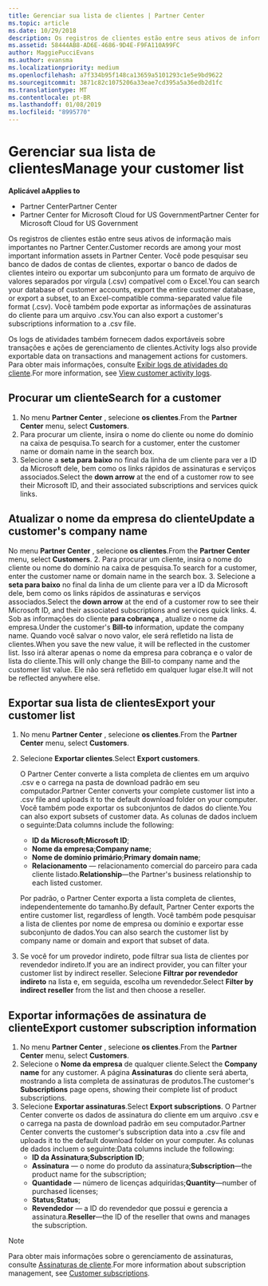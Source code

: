 ```yaml
---
title: Gerenciar sua lista de clientes | Partner Center
ms.topic: article
ms.date: 10/29/2018
description: Os registros de clientes estão entre seus ativos de informação mais importantes no Partner Center.
ms.assetid: 58444AB8-AD6E-4686-9D4E-F9FA110A99FC
author: MaggiePucciEvans
ms.author: evansma
ms.localizationpriority: medium
ms.openlocfilehash: a7f334b95f148ca13659a5101293c1e5e9bd9622
ms.sourcegitcommit: 3871c82c1075206a33eae7cd395a5a36edb2d1fc
ms.translationtype: MT
ms.contentlocale: pt-BR
ms.lasthandoff: 01/08/2019
ms.locfileid: "8995770"
---
```

# <a name="manage-your-customer-list"></a><span data-ttu-id="4a364-103">Gerenciar sua lista de clientes</span><span class="sxs-lookup"><span data-stu-id="4a364-103">Manage your customer list</span></span>

**<span data-ttu-id="4a364-104">Aplicável a</span><span class="sxs-lookup"><span data-stu-id="4a364-104">Applies to</span></span>**

-  <span data-ttu-id="4a364-105">Partner Center</span><span class="sxs-lookup"><span data-stu-id="4a364-105">Partner Center</span></span>
-  <span data-ttu-id="4a364-106">Partner Center for Microsoft Cloud for US Government</span><span class="sxs-lookup"><span data-stu-id="4a364-106">Partner Center for Microsoft Cloud for US Government</span></span>


<span data-ttu-id="4a364-107">Os registros de clientes estão entre seus ativos de informação mais importantes no Partner Center.</span><span class="sxs-lookup"><span data-stu-id="4a364-107">Customer records are among your most important information assets in Partner Center.</span></span> <span data-ttu-id="4a364-108">Você pode pesquisar seu banco de dados de contas de clientes, exportar o banco de dados de clientes inteiro ou exportar um subconjunto para um formato de arquivo de valores separados por vírgula (.csv) compatível com o Excel.</span><span class="sxs-lookup"><span data-stu-id="4a364-108">You can search your database of customer accounts, export the entire customer database, or export a subset, to an Excel-compatible comma-separated value file format (.csv).</span></span> <span data-ttu-id="4a364-109">Você também pode exportar as informações de assinaturas do cliente para um arquivo .csv.</span><span class="sxs-lookup"><span data-stu-id="4a364-109">You can also export a customer's subscriptions information to a .csv file.</span></span>

<span data-ttu-id="4a364-110">Os logs de atividades também fornecem dados exportáveis sobre transações e ações de gerenciamento de clientes.</span><span class="sxs-lookup"><span data-stu-id="4a364-110">Activity logs also provide exportable data on transactions and management actions for customers.</span></span> <span data-ttu-id="4a364-111">Para obter mais informações, consulte [Exibir logs de atividades do cliente](activity-logs.md).</span><span class="sxs-lookup"><span data-stu-id="4a364-111">For more information, see [View customer activity logs](activity-logs.md).</span></span>


## <a name="search-for-a-customer"></a><span data-ttu-id="4a364-112">Procurar um cliente</span><span class="sxs-lookup"><span data-stu-id="4a364-112">Search for a customer</span></span>

1.  <span data-ttu-id="4a364-113">No menu **Partner Center** , selecione **os clientes**.</span><span class="sxs-lookup"><span data-stu-id="4a364-113">From the **Partner Center** menu, select **Customers**.</span></span>
2.  <span data-ttu-id="4a364-114">Para procurar um cliente, insira o nome do cliente ou nome do domínio na caixa de pesquisa.</span><span class="sxs-lookup"><span data-stu-id="4a364-114">To search for a customer, enter the customer name or domain name in the search box.</span></span>
3.  <span data-ttu-id="4a364-115">Selecione a **seta para baixo** no final da linha de um cliente para ver a ID da Microsoft dele, bem como os links rápidos de assinaturas e serviços associados.</span><span class="sxs-lookup"><span data-stu-id="4a364-115">Select the **down arrow** at the end of a customer row to see their Microsoft ID, and their associated subscriptions and services quick links.</span></span>

## <a name="update-a-customers-company-name"></a><span data-ttu-id="4a364-116">Atualizar o nome da empresa do cliente</span><span class="sxs-lookup"><span data-stu-id="4a364-116">Update a customer's company name</span></span>

<span data-ttu-id="4a364-117">No menu **Partner Center** , selecione **os clientes**.</span><span class="sxs-lookup"><span data-stu-id="4a364-117">From the **Partner Center** menu, select **Customers**.</span></span>
2.  <span data-ttu-id="4a364-118">Para procurar um cliente, insira o nome do cliente ou nome do domínio na caixa de pesquisa.</span><span class="sxs-lookup"><span data-stu-id="4a364-118">To search for a customer, enter the customer name or domain name in the search box.</span></span>
3.  <span data-ttu-id="4a364-119">Selecione a **seta para baixo** no final da linha de um cliente para ver a ID da Microsoft dele, bem como os links rápidos de assinaturas e serviços associados.</span><span class="sxs-lookup"><span data-stu-id="4a364-119">Select the **down arrow** at the end of a customer row to see their Microsoft ID, and their associated subscriptions and services quick links.</span></span>
4.  <span data-ttu-id="4a364-120">Sob as informações do cliente **para cobrança** , atualize o nome da empresa.</span><span class="sxs-lookup"><span data-stu-id="4a364-120">Under the customer's **Bill-to** information, update the company name.</span></span> <span data-ttu-id="4a364-121">Quando você salvar o novo valor, ele será refletido na lista de clientes.</span><span class="sxs-lookup"><span data-stu-id="4a364-121">When you save the new value, it will be reflected in the customer list.</span></span> <span data-ttu-id="4a364-122">Isso irá alterar apenas o nome da empresa para cobrança e o valor de lista do cliente.</span><span class="sxs-lookup"><span data-stu-id="4a364-122">This will only change the Bill-to company name and the customer list value.</span></span> <span data-ttu-id="4a364-123">Ele não será refletido em qualquer lugar else.</span><span class="sxs-lookup"><span data-stu-id="4a364-123">It will not be reflected anywhere else.</span></span>

## <a name="export-your-customer-list"></a><span data-ttu-id="4a364-124">Exportar sua lista de clientes</span><span class="sxs-lookup"><span data-stu-id="4a364-124">Export your customer list</span></span>

1.  <span data-ttu-id="4a364-125">No menu **Partner Center** , selecione **os clientes**.</span><span class="sxs-lookup"><span data-stu-id="4a364-125">From the **Partner Center** menu, select **Customers**.</span></span>
2.  <span data-ttu-id="4a364-126">Selecione **Exportar clientes**.</span><span class="sxs-lookup"><span data-stu-id="4a364-126">Select **Export customers**.</span></span>

    <span data-ttu-id="4a364-127">O Partner Center converte a lista completa de clientes em um arquivo .csv e o carrega na pasta de download padrão em seu computador.</span><span class="sxs-lookup"><span data-stu-id="4a364-127">Partner Center converts your complete customer list into a .csv file and uploads it to the default download folder on your computer.</span></span> <span data-ttu-id="4a364-128">Você também pode exportar os subconjuntos de dados do cliente.</span><span class="sxs-lookup"><span data-stu-id="4a364-128">You can also export subsets of customer data.</span></span> <span data-ttu-id="4a364-129">As colunas de dados incluem o seguinte:</span><span class="sxs-lookup"><span data-stu-id="4a364-129">Data columns include the following:</span></span>

    -   <span data-ttu-id="4a364-130">**ID da Microsoft**;</span><span class="sxs-lookup"><span data-stu-id="4a364-130">**Microsoft ID**;</span></span>
    -   <span data-ttu-id="4a364-131">**Nome da empresa**;</span><span class="sxs-lookup"><span data-stu-id="4a364-131">**Company name**;</span></span>
    -   <span data-ttu-id="4a364-132">**Nome de domínio primário**;</span><span class="sxs-lookup"><span data-stu-id="4a364-132">**Primary domain name**;</span></span>
    -   <span data-ttu-id="4a364-133">**Relacionamento** — relacionamento comercial do parceiro para cada cliente listado.</span><span class="sxs-lookup"><span data-stu-id="4a364-133">**Relationship**—the Partner's business relationship to each listed customer.</span></span>

    <span data-ttu-id="4a364-134">Por padrão, o Partner Center exporta a lista completa de clientes, independentemente do tamanho.</span><span class="sxs-lookup"><span data-stu-id="4a364-134">By default, Partner Center exports the entire customer list, regardless of length.</span></span> <span data-ttu-id="4a364-135">Você também pode pesquisar a lista de clientes por nome de empresa ou domínio e exportar esse subconjunto de dados.</span><span class="sxs-lookup"><span data-stu-id="4a364-135">You can also search the customer list by company name or domain and export that subset of data.</span></span>

3.  <span data-ttu-id="4a364-136">Se você for um provedor indireto, pode filtrar sua lista de clientes por revendedor indireto.</span><span class="sxs-lookup"><span data-stu-id="4a364-136">If you are an indirect provider, you can filter your customer list by indirect reseller.</span></span> <span data-ttu-id="4a364-137">Selecione **Filtrar por revendedor indireto** na lista e, em seguida, escolha um revendedor.</span><span class="sxs-lookup"><span data-stu-id="4a364-137">Select **Filter by indirect reseller** from the list and then choose a reseller.</span></span>


## <a name="export-customer-subscription-information"></a><span data-ttu-id="4a364-138">Exportar informações de assinatura de cliente</span><span class="sxs-lookup"><span data-stu-id="4a364-138">Export customer subscription information</span></span>

1.  <span data-ttu-id="4a364-139">No menu **Partner Center** , selecione **os clientes**.</span><span class="sxs-lookup"><span data-stu-id="4a364-139">From the **Partner Center** menu, select **Customers**.</span></span>
2.  <span data-ttu-id="4a364-140">Selecione o **Nome da empresa** de qualquer cliente.</span><span class="sxs-lookup"><span data-stu-id="4a364-140">Select the **Company name** for any customer.</span></span> <span data-ttu-id="4a364-141">A página **Assinaturas** do cliente será aberta, mostrando a lista completa de assinaturas de produtos.</span><span class="sxs-lookup"><span data-stu-id="4a364-141">The customer's **Subscriptions** page opens, showing their complete list of product subscriptions.</span></span>
3.  <span data-ttu-id="4a364-142">Selecione **Exportar assinaturas**.</span><span class="sxs-lookup"><span data-stu-id="4a364-142">Select **Export subscriptions**.</span></span> <span data-ttu-id="4a364-143">O Partner Center converte os dados de assinatura do cliente em um arquivo .csv e o carrega na pasta de download padrão em seu computador.</span><span class="sxs-lookup"><span data-stu-id="4a364-143">Partner Center converts the customer's subscription data into a .csv file and uploads it to the default download folder on your computer.</span></span> <span data-ttu-id="4a364-144">As colunas de dados incluem o seguinte:</span><span class="sxs-lookup"><span data-stu-id="4a364-144">Data columns include the following:</span></span>
    -   <span data-ttu-id="4a364-145">**ID da Assinatura**;</span><span class="sxs-lookup"><span data-stu-id="4a364-145">**Subscription ID**;</span></span>
    -   <span data-ttu-id="4a364-146">**Assinatura** — o nome do produto da assinatura;</span><span class="sxs-lookup"><span data-stu-id="4a364-146">**Subscription**—the product name for the subscription;</span></span>
    -   <span data-ttu-id="4a364-147">**Quantidade** — número de licenças adquiridas;</span><span class="sxs-lookup"><span data-stu-id="4a364-147">**Quantity**—number of purchased licenses;</span></span>
    -   <span data-ttu-id="4a364-148">**Status**;</span><span class="sxs-lookup"><span data-stu-id="4a364-148">**Status**;</span></span>
    -   <span data-ttu-id="4a364-149">**Revendedor** — a ID do revendedor que possui e gerencia a assinatura.</span><span class="sxs-lookup"><span data-stu-id="4a364-149">**Reseller**—the ID of the reseller that owns and manages the subscription.</span></span>

> [!NOTE]  
> <span data-ttu-id="4a364-150">Para obter mais informações sobre o gerenciamento de assinaturas, consulte [Assinaturas de cliente](customer-subscriptions.md).</span><span class="sxs-lookup"><span data-stu-id="4a364-150">For more information about subscription management, see [Customer subscriptions](customer-subscriptions.md).</span></span>

     

 

 



